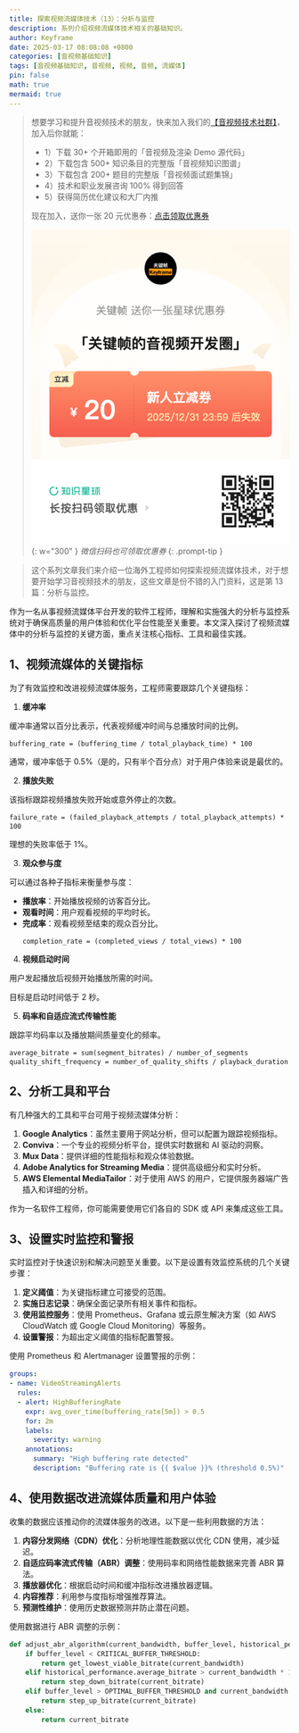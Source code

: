 ```yaml
---
title: 探索视频流媒体技术（13）：分析与监控
description: 系列介绍视频流媒体技术相关的基础知识。
author: Keyframe
date: 2025-03-17 08:08:08 +0800
categories: [音视频基础知识]
tags: [音视频基础知识, 音视频, 视频, 音频, 流媒体]
pin: false
math: true
mermaid: true
---
```


>想要学习和提升音视频技术的朋友，快来加入我们的<a href="https://t.zsxq.com/jRprT" target="_blank" rel="noopener noreferrer">【音视频技术社群】</a>，加入后你就能：
>
>- 1）下载 30+ 个开箱即用的「音视频及渲染 Demo 源代码」
>- 2）下载包含 500+ 知识条目的完整版「音视频知识图谱」
>- 3）下载包含 200+ 题目的完整版「音视频面试题集锦」
>- 4）技术和职业发展咨询 100% 得到回答
>- 5）获得简历优化建议和大厂内推
>  
>现在加入，送你一张 20 元优惠券：<a href="https://t.zsxq.com/jRprT" target="_blank" rel="noopener noreferrer">点击领取优惠券</a>
>
>![知识星球新人优惠券](assets/img/keyframe-zsxq-coupon.png){: w="300" }
>_微信扫码也可领取优惠券_
{: .prompt-tip }

>这个系列文章我们来介绍一位海外工程师如何探索视频流媒体技术，对于想要开始学习音视频技术的朋友，这些文章是份不错的入门资料，这是第 13 篇：分析与监控。


作为一名从事视频流媒体平台开发的软件工程师，理解和实施强大的分析与监控系统对于确保高质量的用户体验和优化平台性能至关重要。本文深入探讨了视频流媒体中的分析与监控的关键方面，重点关注核心指标、工具和最佳实践。

## 1、视频流媒体的关键指标

为了有效监控和改进视频流媒体服务，工程师需要跟踪几个关键指标：

1. **缓冲率**

缓冲率通常以百分比表示，代表视频缓冲时间与总播放时间的比例。

```plaintext
buffering_rate = (buffering_time / total_playback_time) * 100
```

通常，缓冲率低于 0.5%（是的，只有半个百分点）对于用户体验来说是最优的。

2. **播放失败**

该指标跟踪视频播放失败开始或意外停止的次数。

```plaintext
failure_rate = (failed_playback_attempts / total_playback_attempts) * 100
```

理想的失败率低于 1%。

3. **观众参与度**

可以通过各种子指标来衡量参与度：
   - **播放率**：开始播放视频的访客百分比。
   - **观看时间**：用户观看视频的平均时长。
   - **完成率**：观看视频至结束的观众百分比。
     ```plaintext
     completion_rate = (completed_views / total_views) * 100
     ```

4. **视频启动时间**

用户发起播放后视频开始播放所需的时间。

目标是启动时间低于 2 秒。

5. **码率和自适应流式传输性能**

跟踪平均码率以及播放期间质量变化的频率。

```plaintext
average_bitrate = sum(segment_bitrates) / number_of_segments
quality_shift_frequency = number_of_quality_shifts / playback_duration
```

## 2、分析工具和平台

有几种强大的工具和平台可用于视频流媒体分析：

1. **Google Analytics**：虽然主要用于网站分析，但可以配置为跟踪视频指标。
2. **Conviva**：一个专业的视频分析平台，提供实时数据和 AI 驱动的洞察。
3. **Mux Data**：提供详细的性能指标和观众体验数据。
4. **Adobe Analytics for Streaming Media**：提供高级细分和实时分析。
5. **AWS Elemental MediaTailor**：对于使用 AWS 的用户，它提供服务器端广告插入和详细的分析。

作为一名软件工程师，你可能需要使用它们各自的 SDK 或 API 来集成这些工具。

## 3、设置实时监控和警报

实时监控对于快速识别和解决问题至关重要。以下是设置有效监控系统的几个关键步骤：

1. **定义阈值**：为关键指标建立可接受的范围。
2. **实施日志记录**：确保全面记录所有相关事件和指标。
3. **使用监控服务**：使用 Prometheus、Grafana 或云原生解决方案（如 AWS CloudWatch 或 Google Cloud Monitoring）等服务。
4. **设置警报**：为超出定义阈值的指标配置警报。

使用 Prometheus 和 Alertmanager 设置警报的示例：

```yaml
groups:
- name: VideoStreamingAlerts
  rules:
  - alert: HighBufferingRate
    expr: avg_over_time(buffering_rate[5m]) > 0.5
    for: 2m
    labels:
      severity: warning
    annotations:
      summary: "High buffering rate detected"
      description: "Buffering rate is {{ $value }}% (threshold 0.5%)"
```

## 4、使用数据改进流媒体质量和用户体验

收集的数据应该推动你的流媒体服务的改进。以下是一些利用数据的方法：

1. **内容分发网络（CDN）优化**：分析地理性能数据以优化 CDN 使用，减少延迟。
2. **自适应码率流式传输（ABR）调整**：使用码率和网络性能数据来完善 ABR 算法。
3. **播放器优化**：根据启动时间和缓冲指标改进播放器逻辑。
4. **内容推荐**：利用参与度指标增强推荐算法。
5. **预测性维护**：使用历史数据预测并防止潜在问题。

使用数据进行 ABR 调整的示例：

```python
def adjust_abr_algorithm(current_bandwidth, buffer_level, historical_performance):
    if buffer_level < CRITICAL_BUFFER_THRESHOLD:
        return get_lowest_viable_bitrate(current_bandwidth)
    elif historical_performance.average_bitrate > current_bandwidth * 1.2:
        return step_down_bitrate(current_bitrate)
    elif buffer_level > OPTIMAL_BUFFER_THRESHOLD and current_bandwidth > historical_performance.average_bitrate * 1.2:
        return step_up_bitrate(current_bitrate)
    else:
        return current_bitrate
```

